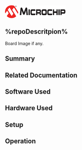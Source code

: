 ![image](images/microchip.jpg) 

## %repoDescritpion%

Board Image if any.

## Summary


## Related Documentation


## Software Used 


## Hardware Used


## Setup


## Operation



